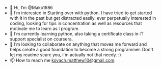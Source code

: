- 👋 Hi, I’m @Mako1986
- 👀 I’m interested in Starting over with python. I have tried to get started with it in the past but get distracted easily. ever perpetually interested in coding, looking for tips in concentration as well as resources that motivate me to learn as I program.
- 🌱 I’m currently learning python, also taking a certificate class in IT support specialist on coursera.
- 💞️ I’m looking to collaborate on anything that moves me forward and helps create a good foundation to become a strong programmer. Don't let my readme scare you, i'm actually not that needy. :)
- 📫 How to reach me kovach.matthew10@gmail.com

<!---
Mako1986/Mako1986 is a ✨ special ✨ repository because its `README.md` (this file) appears on your GitHub profile.
You can click the Preview link to take a look at your changes.
--->
